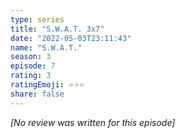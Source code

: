 ```yaml
---
type: series
title: "S.W.A.T. 3x7"
date: "2022-05-03T23:11:43"
name: "S.W.A.T."
season: 3
episode: 7
rating: 3
ratingEmoji: ⭐️⭐️⭐️
share: false
---
```


_[No review was written for this episode]_
